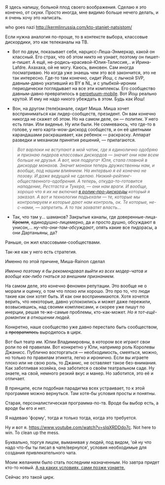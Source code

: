 Я здесь напишу, больной плод своего воображения. Сделаю я это конечно, от скуки. Просто иногда, мне видимо больше нечего делать, и я очень хочу это написать.

who goes nazi
http://kermlinrussia.com/kto-staniet-natsistom/

Если нужна аналогия по-проще, то в контексте выбора, классовые дискордики, это как телеканалы на ТВ.

- Вот по двум, показывает себя, нарцисс-Леша-Энмеркар, какой он классный. Его страх, что об этом никто не узнает, поэтому он пишет-и-пишет. А ещё, не-родись-красивой-Юлия-Талиссия,.. и Ирина-Lafdre. Ахахаха, ой не могу. Каюсь, виновен. Сам иногда посматриваю. Но когда уже знаешь чем это всё закончится, это не так интересно. Где-то там конечно, сидит Йош, с лычкой SVP, давным-давно укативший из BY в NL, и с улыбкой-иронии периодически поглядывает на все эти комплексы. Его сообщество давным-давно превратилось в [perpetuum-mobile](https://ru.wikipedia.org/wiki/Вечный_двигатель). Вот Йош реально крутой. И ему не надо никого убеждать в этом. Будь как Йош!

- Вон, на другом (теле)канале, сидит Миша. Миша хочет восприниматься как лидер-сообществ, президент. Он вам конечно никогда не скажет об этом. Но на самом деле, он — политик. У него есть план. Или виденье. Ну или были. Не сомневаюсь, что где-то в голове, у него карта-wow-дискорд сообществ, и он её цветными карандашами раскрашивает, как ребенок — раскраску. Аппарат разведки и механизм принятия решений, — прилагаются.

> *Вот варлоки не вступают в мой чатик, где я единолично одобряю и признаю лидеров классовых дискордов — значит они нам всем больше не друзья. А вот, моя подруга`*` Юля, стала главной в дискорде монахов. Значит монахи теперь дружественны нам, и вообще, под нашим влиянием. На интервью я её конечно не позову. И даже ведущей не сделаю. Низкий-рейтинг-общественного-одобрения. А теперь, откуда-то-готовится нападение, Рестгаста и Тукера, — они нам враги. И вообще, хорошо что я их не включил [в ролик-про-дискорды](https://www.youtube.com/watch?v=0M_fbpF4z8E) который я заказал. А вот и технологии подъехали — те, которые мы контролируем и которые дают нам контроль, ок. Те которые, не-с-нами, — запретить. А то так захватят власть...*

- Так, что там у... шаманов? Закрытые каналы, где доверенные-лица-~~Кремля~~, единодушно-лицемерно, да и просто душно, обсуждают в унисон,... *ну-что-они-там-обсуждают*, опять какие все пидорасы, а они Дартаньяны, да?



Раньше, он жил классовыми-сообществами.

Так-же как у него есть стратегия.

Именно по этой причине, Миша-Rainon сделал

*Именно поэтому я бы рекомендовал выйти из всех модер-чатов и вообще как-либо гнаться за внешним признанием.*



На самом деле, это конечно феномен репутации. Это вообще не о морали и оценку, о том что плохо или хорошо. Это про то, что люди такие как они хотят быть. И как они воспринимаются.
Хотя хочется верить, что некоторые, давно успокоились и может даже пережили, возвысившись, над своими комплексами, и скорее уже пишут по инерции, решая те-же-самые проблемы, кто-как-может. *Но я тот-ещё-романтик в отношении людей.*

Конкретно, наше сообщество уже давно перестало быть сообществом, а ~~превратилось~~ выродилось в цирк.

Вот был театр им. Юлии Владимировны, в котором все играют свои роли по её правилам. Вот конкретно у Юли, например роль Королевы Джанисс. Публично восторгаться — необходимость, смеяться, можно, но только по правилам этикета, легко и иронично. Если вы играете плохо или не свою роль, то Джанис, не оставляет такое без-внимания. Как заботливая хозяйка, она заботится о своём театральном саде. Ну знаете, на свой, немного резкий вкус и манер. Но заботится, это её и отличает.

В принципе, если подобная парадигма всех устраивает, то к этой программе можно вернуться. Там хотя-бы условия просты и понятны.

Старая, персоналистическая программа-по-тв. Вроде бы выбор есть, а вроде бы его и нет.

Я надеваю 'форму', тогда и только тогда, когда это требуется.

Ну и вот я. https://www.youtube.com/watch?v=sIqXRDDdo7c. Not here to win. To clean up the mess.

Буквально, торгуя лицом, выманивая у людей, под видом, 'ой ну что надо что-бы ты писал в чате/вернулся', условия необходимые для создания привлекательного чата.

Моим желанием было стать последним назначенным. Но завтра придет кто-то новый. [А на каких условиях, сами позже узнаете.](https://www.youtube.com/watch?v=Z-7j2YKig_I)


Сейчас это такой цирк.